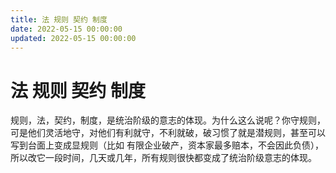 ```yaml
---
title: 法 规则 契约 制度
date: 2022-05-15 00:00:00
updated: 2022-05-15 00:00:00
---
```


# 法 规则 契约 制度

规则，法，契约，制度，是统治阶级的意志的体现。为什么这么说呢？你守规则，可是他们灵活地守，对他们有利就守，不利就破，破习惯了就是潜规则，甚至可以写到台面上变成显规则（比如 有限企业破产，资本家最多赔本，不会因此负债），所以改它一段时间，几天或几年，所有规则很快都变成了统治阶级意志的体现。
